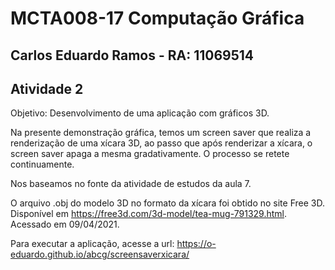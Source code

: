 # MCTA008-17 Computação Gráfica
## Carlos Eduardo Ramos -  RA: 11069514
## Atividade 2

Objetivo: Desenvolvimento de uma aplicação com gráficos 3D.


Na presente demonstração gráfica, temos um screen saver que realiza a renderização de uma xícara 3D, ao passo que após renderizar a xícara, o screen saver apaga a mesma gradativamente. O processo se retete continuamente.

Nos baseamos no fonte da atividade de estudos da aula 7.

O arquivo .obj do modelo 3D no formato da xícara foi obtido no site Free 3D. Disponível em <https://free3d.com/3d-model/tea-mug-791329.html>. Acessado em 09/04/2021. 

Para executar a aplicação, acesse a url: https://o-eduardo.github.io/abcg/screensaverxicara/
